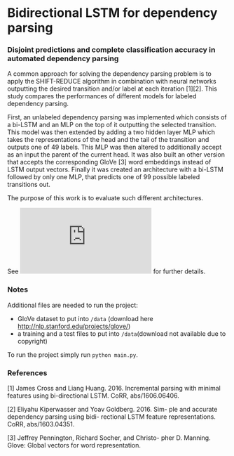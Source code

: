 # Bidirectional LSTM for dependency parsing
### Disjoint predictions and complete classification accuracy in automated dependency parsing

A common approach for solving the dependency parsing problem is to apply the SHIFT-REDUCE algorithm in combination with neural networks outputting the desired transition and/or label at each iteration [1][2]. This study compares the performances of different models for labeled dependency parsing.

First, an unlabeled dependency parsing was implemented which consists of a bi-LSTM and an MLP on the top of it outputting the selected transition. This model was then extended by adding a two hidden layer MLP which takes the representations of the head and the tail of the transition and outputs one of 49 labels. This MLP was then altered to additionally accept as an input the parent of the current head. It was also built an other version that accepts the corresponding GloVe [3] word embeddings instead of LSTM output vectors. Finally it was created an architecture with a bi-LSTM followed by only one MLP, that predicts one of 99 possible labeled transitions out.

The purpose of this work is to evaluate such different architectures.

See ![report](https://github.com/nicola-decao/BILSTMDP/blob/master/report.pdf) for further details.

### Notes

Additional files are needed to run the project:
+ GloVe dataset to put into ```/data``` (download here http://nlp.stanford.edu/projects/glove/)
+ a training and a test files to put into ```/data```(download not available due to copyright)

To run the project simply run ```python main.py```.

### References

[1] James Cross and Liang Huang. 2016. Incremental
parsing with minimal features using bi-directional
LSTM. CoRR, abs/1606.06406.

[2] Eliyahu Kiperwasser and Yoav Goldberg. 2016. Sim-
ple and accurate dependency parsing using bidi-
rectional LSTM feature representations. CoRR,
abs/1603.04351.

[3] Jeffrey Pennington, Richard Socher, and Christo-
pher D. Manning. Glove: Global vectors for word
representation.
